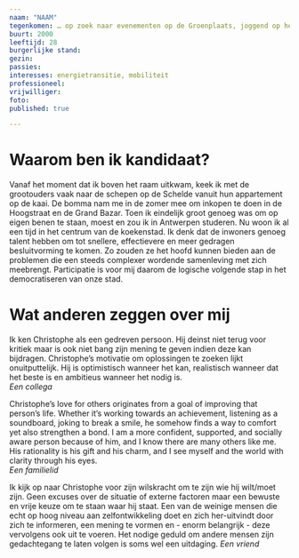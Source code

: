 ```yaml
---
naam: "NAAM"
tegenkomen: … op zoek naar evenementen op de Groenplaats, joggend op het eilandje of langs de kaai
buurt: 2000
leeftijd: 28
burgerlijke stand:
gezin:
passies:
interesses: energietransitie, mobiliteit
professioneel:
vrijwilliger:
foto:
published: true

---
```

# Waarom ben ik kandidaat?
Vanaf het moment dat ik boven het raam uitkwam, keek ik met de grootouders vaak naar de schepen op de Schelde vanuit hun appartement op de kaai. De bomma nam me in de zomer mee om inkopen te doen in de Hoogstraat en de Grand Bazar. Toen ik eindelijk groot genoeg was om op eigen benen te staan, moest en zou ik in Antwerpen studeren. Nu woon ik al een tijd in het centrum van de koekenstad. Ik denk dat de inwoners genoeg talent hebben om tot snellere, effectievere en meer gedragen besluitvorming te komen. Zo zouden ze het hoofd kunnen bieden aan de problemen die een steeds complexer wordende samenleving met zich meebrengt. Participatie is voor mij daarom de logische volgende stap in het democratiseren van onze stad.

# Wat anderen zeggen over mij
Ik ken Christophe als een gedreven persoon. Hij deinst niet terug voor kritiek maar is ook niet bang zijn mening te geven indien deze kan bijdragen. Christophe’s motivatie om oplossingen te zoeken lijkt onuitputtelijk. Hij is optimistisch wanneer het kan, realistisch wanneer dat het beste is en ambitieus wanneer het nodig is.  
_Een collega_

Christophe’s love for others originates from a goal of improving that person’s life. Whether it’s working towards an achievement, listening as a soundboard, joking to break a smile, he somehow finds a way to comfort yet also strengthen a bond. I am a more confident, supported, and socially aware person because of him, and I know there are many others like me. His rationality is his gift and his charm, and I see myself and the world with clarity through his eyes.  
_Een familielid_

Ik kijk op naar Christophe voor zijn wilskracht om te zijn wie hij wilt/moet zijn. Geen excuses over de situatie of externe factoren maar een bewuste en vrije keuze om te staan waar hij staat. Een van de weinige mensen die echt op hoog niveau aan zelfontwikkeling doet en zich her-uitvindt door zich te informeren, een mening te vormen en - enorm belangrijk - deze vervolgens ook uit te voeren. Het nodige geduld om andere mensen zijn gedachtegang te laten volgen is soms wel een uitdaging.
_Een vriend_
